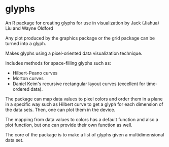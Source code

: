# glyphs

An R package for creating glyphs for use in visualization by Jack (Jiahua) Liu and Wayne Oldford

Any plot produced by the graphics package or the grid package can be turned into a glyph.

Makes glyphs using a pixel-oriented data visualization technique. 

Includes methods for space-filling glyphs such as:

- Hilbert-Peano curves
- Morton curves
- Daniel Keim's recursive rectangular layout curves (excellent for time-ordered data).

The package can map data values to pixel colors and order them in a plane in a specific way such as Hilbert curve 
to get a glyph for each dimension of the data sets. Then, one can plot them in the device. 

The mapping from data values to colors has a default function and also a plot function, 
but one can provide their own function as well. 

The core of the package is to make a list of glyphs given a multidimensional data set.
